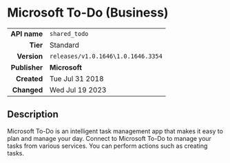# Microsoft To-Do (Business)
| | |
|-:|-|
|**API name**|`shared_todo`|
|**Tier**|Standard|
|**Version**|`releases/v1.0.1646\1.0.1646.3354`|
|**Publisher**|**Microsoft**|
|**Created**|Tue Jul 31 2018|
|**Changed**|Wed Jul 19 2023|

## Description
Microsoft To-Do is an intelligent task management app that makes it easy to plan and manage your day. Connect to Microsoft To-Do to manage your tasks from various services. You can perform actions such as creating tasks.
